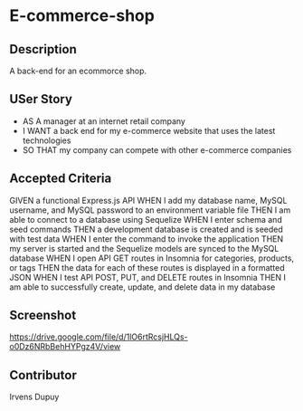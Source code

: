 # E-commerce-shop

## Description 
A back-end for an ecommorce shop. 

## USer Story 
- AS A manager at an internet retail company
- I WANT a back end for my e-commerce website that uses the latest technologies
- SO THAT my company can compete with other e-commerce companies

## Accepted Criteria 
GIVEN a functional Express.js API
WHEN I add my database name, MySQL username, and MySQL password to an environment variable file
THEN I am able to connect to a database using Sequelize
WHEN I enter schema and seed commands
THEN a development database is created and is seeded with test data
WHEN I enter the command to invoke the application
THEN my server is started and the Sequelize models are synced to the MySQL database
WHEN I open API GET routes in Insomnia for categories, products, or tags
THEN the data for each of these routes is displayed in a formatted JSON
WHEN I test API POST, PUT, and DELETE routes in Insomnia
THEN I am able to successfully create, update, and delete data in my database


## Screenshot
https://drive.google.com/file/d/1lO6rtRcsjHLQs-o0Dz6NRbBehHYPgz4V/view


## Contributor 
Irvens Dupuy 





